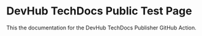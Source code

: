 # DevHub TechDocs Public Test Page

This the documentation for the DevHub TechDocs Publisher GitHub Action.
